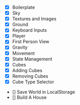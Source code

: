 - [x] Boilerplate
- [x] Sky
- [x] Textures and Images
- [x] Ground
- [x] Keyboard Inputs
- [x] Player
- [x] First Person View
- [x] Gravity
- [x] Movement
- [x] State Management
- [x] Cubes
- [x] Adding Cubes
- [x] Removing Cubes
- [x] Cube Type Selector
- [] Save World in LocalStorage
- [] Build A House
